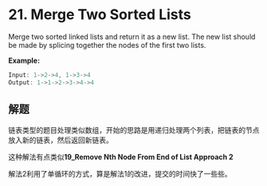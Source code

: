 # 21. Merge Two Sorted Lists

Merge two sorted linked lists and return it as a new list. The new list should be made by splicing together the nodes of the first two lists.

**Example:**

```js
Input: 1->2->4, 1->3->4
Output: 1->1->2->3->4->4
```

## 解题

链表类型的题目处理类似数组，开始的思路是用递归处理两个列表，把链表的节点放入新的链表，然后返回新链表。

这种解法有点类似**19_Remove Nth Node From End of List Approach 2**

解法2利用了单循环的方式，算是解法1的改进，提交的时间快了一些些。